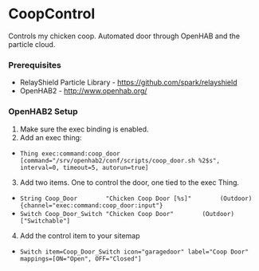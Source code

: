 # CoopControl
Controls my chicken coop. Automated door through OpenHAB and the particle cloud.

### Prerequisites
* RelayShield Particle Library - https://github.com/spark/relayshield
* OpenHAB2 - http://www.openhab.org/

### OpenHAB2 Setup
1. Make sure the exec binding is enabled.
2. Add an exec thing:
  * `Thing exec:command:coop_door [command="/srv/openhab2/conf/scripts/coop_door.sh %2$s", interval=0, timeout=5, autorun=true]`
3. Add two items. One to control the door, one tied to the exec Thing.
  * `String Coop_Door        "Chicken Coop Door [%s]"        (Outdoor)       {channel="exec:command:coop_door:input"}`
  * `Switch Coop_Door_Switch "Chicken Coop Door"        (Outdoor)       ["Switchable"]`
4. Add the control item to your sitemap
  * `Switch item=Coop_Door_Switch icon="garagedoor" label="Coop Door" mappings=[ON="Open", OFF="Closed"]`
